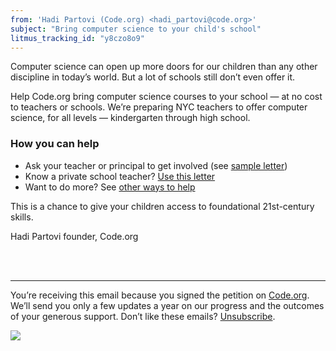 ```yaml
---
from: 'Hadi Partovi (Code.org) <hadi_partovi@code.org>'
subject: "Bring computer science to your child's school"
litmus_tracking_id: "y8czo8o9"
---
```


Computer science can open up more doors for our children than any other discipline in today’s world. But a lot of schools still don’t even offer it. 

Help Code.org bring computer science courses to your school — at no cost to teachers or schools. We’re preparing NYC teachers to offer computer science, for all levels — kindergarten through high school. 

### How you can help

- Ask your teacher or principal to get involved (see [sample letter](http://code.org/promote/nycletter))
- Know a private school teacher? [Use this letter](http://code.org/promote/letter)
- Want to do more? See [other ways to help](http://code.org/help)

This is a chance to give your children access to foundational 21st-century skills.


Hadi Partovi
founder, Code.org




<br />
<br />

<hr/>

You’re receiving this email because you signed the petition on [Code.org](https://code.org/). We’ll send you only a few updates a year on our progress and the outcomes of your generous support. Don’t like these emails? [Unsubscribe](<%= unsubscribe_link %>).

![](<%= tracking_pixel %>)

